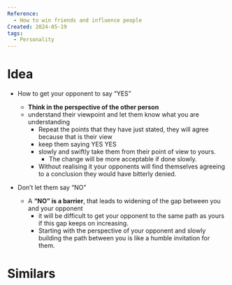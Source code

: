 ```yaml
---
Reference:
  - How to win friends and influence people
Created: 2024-05-19
tags:
  - Personality
---
```

# Idea

- How to get your opponent to say “YES”
	- **Think in the perspective of the other person**
	- understand their viewpoint and let them know what you are understanding
		- Repeat the points that they have just stated, they will agree because that is their view
		- keep them saying YES YES
		- slowly and swiftly take them from their point of view to yours.
			- The change will be more acceptable if done slowly. 
		- Without realising it your opponents will find themselves agreeing to a conclusion they would have bitterly denied.
    
- Don’t let them say “NO”
	- A **“NO” is a barrier**, that leads to widening of the gap between you and your opponent
		- it will be difficult to get your opponent to the same path as yours if this gap keeps on increasing.
		- Starting with the perspective of your opponent and slowly building the path between you is like a humble invitation for them.
# Similars

